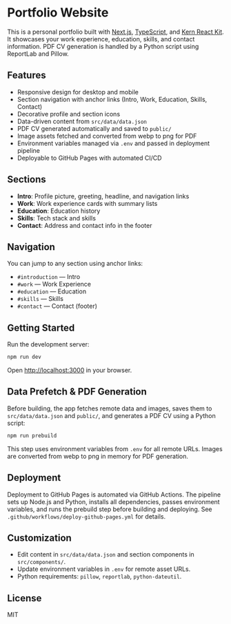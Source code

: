 

# Portfolio Website

This is a personal portfolio built with [Next.js](https://nextjs.org), [TypeScript](https://www.typescriptlang.org/), and [Kern React Kit](https://www.npmjs.com/package/@publicplan/kern-react-kit). It showcases your work experience, education, skills, and contact information. PDF CV generation is handled by a Python script using ReportLab and Pillow.

## Features

- Responsive design for desktop and mobile
- Section navigation with anchor links (Intro, Work, Education, Skills, Contact)
- Decorative profile and section icons
- Data-driven content from `src/data/data.json`
- PDF CV generated automatically and saved to `public/`
- Image assets fetched and converted from webp to png for PDF
- Environment variables managed via `.env` and passed in deployment pipeline
- Deployable to GitHub Pages with automated CI/CD

## Sections

- **Intro**: Profile picture, greeting, headline, and navigation links
- **Work**: Work experience cards with summary lists
- **Education**: Education history
- **Skills**: Tech stack and skills
- **Contact**: Address and contact info in the footer

## Navigation

You can jump to any section using anchor links:

- `#introduction` — Intro
- `#work` — Work Experience
- `#education` — Education
- `#skills` — Skills
- `#contact` — Contact (footer)

## Getting Started

Run the development server:

```bash
npm run dev
```

Open [http://localhost:3000](http://localhost:3000) in your browser.


## Data Prefetch & PDF Generation

Before building, the app fetches remote data and images, saves them to `src/data/data.json` and `public/`, and generates a PDF CV using a Python script:

```bash
npm run prebuild
```

This step uses environment variables from `.env` for all remote URLs. Images are converted from webp to png in memory for PDF generation.

## Deployment

Deployment to GitHub Pages is automated via GitHub Actions. The pipeline sets up Node.js and Python, installs all dependencies, passes environment variables, and runs the prebuild step before building and deploying. See `.github/workflows/deploy-github-pages.yml` for details.

## Customization

- Edit content in `src/data/data.json` and section components in `src/components/`.
- Update environment variables in `.env` for remote asset URLs.
- Python requirements: `pillow`, `reportlab`, `python-dateutil`.

## License

MIT
